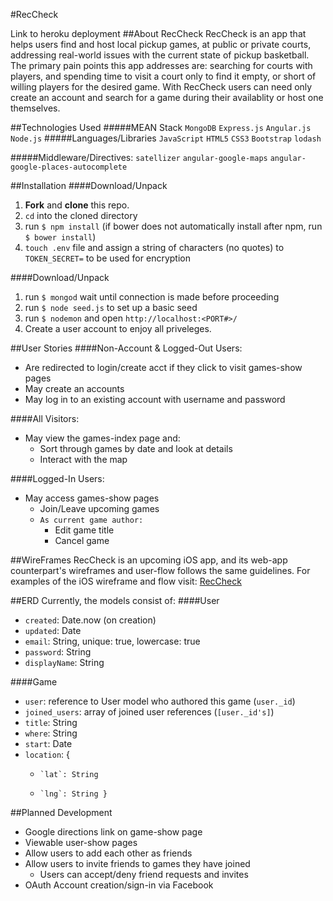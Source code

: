 #RecCheck

Link to heroku deployment
##About RecCheck
RecCheck is an app that helps users find and host local pickup games, at public or private courts, addressing real-world issues with the current state of pickup basketball. The primary pain points this app addresses are: searching for courts with players, and spending time to visit a court only to find it empty, or short of willing players for the desired game. With RecCheck users can need only create an account and search for a game during their availablity or host one themselves.

##Technologies Used
#####MEAN Stack
`MongoDB` `Express.js` `Angular.js` `Node.js`
#####Languages/Libraries
`JavaScript` `HTML5` `CSS3` `Bootstrap` `lodash`

#####Middleware/Directives:
`satellizer` `angular-google-maps` `angular-google-places-autocomplete`


##Installation
####Download/Unpack
1. **Fork** and **clone** this repo.
2. `cd` into the cloned directory
3. run `$ npm install` (if bower does not automatically install after npm, run `$ bower install`)
4. `touch .env` file and assign a string of characters (no quotes) to `TOKEN_SECRET=` to be used for encryption

####Download/Unpack
1. run `$ mongod` wait until connection is made before proceeding
2. run `$ node seed.js` to set up a basic seed
3. run `$ nodemon` and open `http://localhost:<PORT#>/`
4. Create a user account to enjoy all priveleges.


##User Stories
####Non-Account & Logged-Out Users:

* Are redirected to login/create acct if they click to visit games-show pages
* May create an accounts
* May log in to an existing account with username and password

####All Visitors:
* May view the games-index page and:
	* Sort through games by date and look at details
	* Interact with the map


####Logged-In Users:

* May access games-show pages
	* Join/Leave upcoming games
	* `As current game author:`
		* Edit game title
		* Cancel game

##WireFrames
RecCheck is an upcoming iOS app, and its web-app counterpart's wireframes and user-flow follows the same guidelines. For examples of the iOS wireframe and flow visit: [RecCheck](http://www.reccheckapp.com/#how-it-works-section "RecCheck")

##ERD
Currently, the models consist of:
####User
*   `created`: Date.now (on creation)
*   `updated`: Date
*   `email`: String, unique: true, lowercase: true
*   `password`: String 
*   `displayName`: String


####Game

* `user`: reference to User model who authored this game (`user._id`)
* `joined_users`: array of joined user references (`[user._id's]`)
* `title`: String
* `where`: String
*   `start`: Date
*   `location`: {
	*     `lat`: String
	*     `lng`: String }	

##Planned Development
* Google directions link on game-show page
* Viewable user-show pages
* Allow users to add each other as friends
* Allow users to invite friends to games they have joined
	* Users can accept/deny friend requests and invites
* OAuth Account creation/sign-in via Facebook
